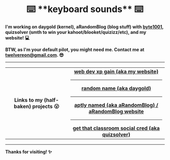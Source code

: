 <div align="center">
 <h1>⌨️ **keyboard sounds** ⌨️</h1>
  </div>
  <div>
  <strong><p>I'm working on daygold (kernel), aRandomBlog (blog stuff) with <a href="https://byte1001.dev" target="_blank">byte1001</a>, quizsolver (smth to win your kahoot/blooket/quizizz/etc), and my website! 💻</strong></p>
  <strong><p>BTW, as I'm your default pilot, you might need me. Contact me at <a href="mailto:twelvereon@gmail.com">twelvereon@gmail.com</a>. 😎</p></strong>
 <hr>
<table width="100%">
<tr>
 <th>Links to my (half-baken) projects 😮</th>
 <td align="center">
<a href="https://defaultpilot.github.io">
<strong>web dev xp gain (aka my website)</strong>
 </a>
 <hr>
<a href="https://github.com/defaultpilot/daygold">
<strong>random name (aka daygold)</strong>
</a>
 <hr>
<a href="https://github.com/byte1001/aRandomBlog">
<strong>aptly named (aka aRandomBlog)</strong>
 <strong>/</strong>
<a href="https://byte1001.github.io/aRandomBlog/">
<strong>aRandomBlog website</strong> 
</a>
<hr>
<a href="https://github.com/defaultpilot/quizsolver">
<strong>get that classroom social cred (aka quizsolver)</strong>
</a>
</table>
<hr>
 <strong><p>Thanks for visiting! ✨</p></strong>
</div>

